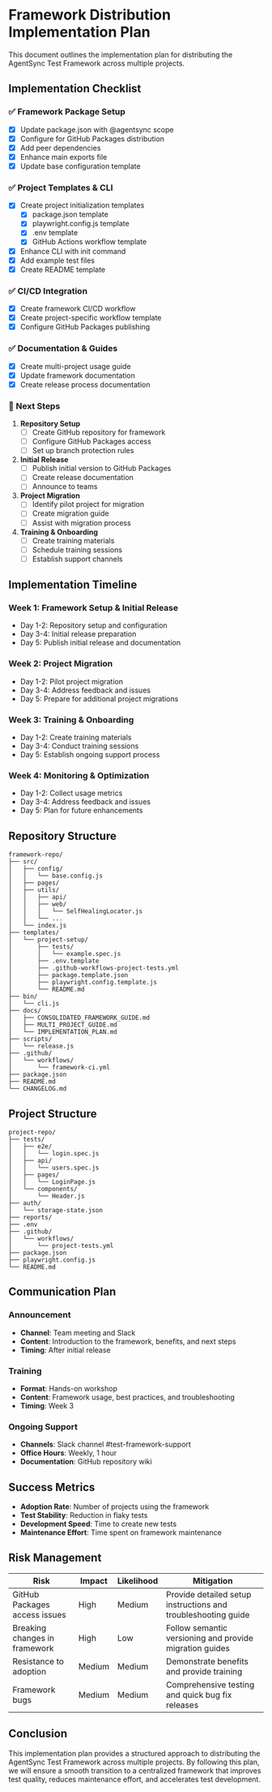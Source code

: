 # Framework Distribution Implementation Plan

This document outlines the implementation plan for distributing the AgentSync Test Framework across multiple projects.

## Implementation Checklist

### ✅ Framework Package Setup

- [x] Update package.json with @agentsync scope
- [x] Configure for GitHub Packages distribution
- [x] Add peer dependencies
- [x] Enhance main exports file
- [x] Update base configuration template

### ✅ Project Templates & CLI

- [x] Create project initialization templates
  - [x] package.json template
  - [x] playwright.config.js template
  - [x] .env template
  - [x] GitHub Actions workflow template
- [x] Enhance CLI with init command
- [x] Add example test files
- [x] Create README template

### ✅ CI/CD Integration

- [x] Create framework CI/CD workflow
- [x] Create project-specific workflow template
- [x] Configure GitHub Packages publishing

### ✅ Documentation & Guides

- [x] Create multi-project usage guide
- [x] Update framework documentation
- [x] Create release process documentation

### 🔄 Next Steps

1. **Repository Setup**
   - [ ] Create GitHub repository for framework
   - [ ] Configure GitHub Packages access
   - [ ] Set up branch protection rules

2. **Initial Release**
   - [ ] Publish initial version to GitHub Packages
   - [ ] Create release documentation
   - [ ] Announce to teams

3. **Project Migration**
   - [ ] Identify pilot project for migration
   - [ ] Create migration guide
   - [ ] Assist with migration process

4. **Training & Onboarding**
   - [ ] Create training materials
   - [ ] Schedule training sessions
   - [ ] Establish support channels

## Implementation Timeline

### Week 1: Framework Setup & Initial Release

- Day 1-2: Repository setup and configuration
- Day 3-4: Initial release preparation
- Day 5: Publish initial release and documentation

### Week 2: Project Migration

- Day 1-2: Pilot project migration
- Day 3-4: Address feedback and issues
- Day 5: Prepare for additional project migrations

### Week 3: Training & Onboarding

- Day 1-2: Create training materials
- Day 3-4: Conduct training sessions
- Day 5: Establish ongoing support process

### Week 4: Monitoring & Optimization

- Day 1-2: Collect usage metrics
- Day 3-4: Address feedback and issues
- Day 5: Plan for future enhancements

## Repository Structure

```
framework-repo/
├── src/
│   ├── config/
│   │   └── base.config.js
│   ├── pages/
│   ├── utils/
│   │   ├── api/
│   │   ├── web/
│   │   │   └── SelfHealingLocator.js
│   │   └── ...
│   └── index.js
├── templates/
│   └── project-setup/
│       ├── tests/
│       │   └── example.spec.js
│       ├── .env.template
│       ├── .github-workflows-project-tests.yml
│       ├── package.template.json
│       ├── playwright.config.template.js
│       └── README.md
├── bin/
│   └── cli.js
├── docs/
│   ├── CONSOLIDATED_FRAMEWORK_GUIDE.md
│   ├── MULTI_PROJECT_GUIDE.md
│   └── IMPLEMENTATION_PLAN.md
├── scripts/
│   └── release.js
├── .github/
│   └── workflows/
│       └── framework-ci.yml
├── package.json
├── README.md
└── CHANGELOG.md
```

## Project Structure

```
project-repo/
├── tests/
│   ├── e2e/
│   │   └── login.spec.js
│   ├── api/
│   │   └── users.spec.js
│   ├── pages/
│   │   └── LoginPage.js
│   └── components/
│       └── Header.js
├── auth/
│   └── storage-state.json
├── reports/
├── .env
├── .github/
│   └── workflows/
│       └── project-tests.yml
├── package.json
├── playwright.config.js
└── README.md
```

## Communication Plan

### Announcement

- **Channel**: Team meeting and Slack
- **Content**: Introduction to the framework, benefits, and next steps
- **Timing**: After initial release

### Training

- **Format**: Hands-on workshop
- **Content**: Framework usage, best practices, and troubleshooting
- **Timing**: Week 3

### Ongoing Support

- **Channels**: Slack channel #test-framework-support
- **Office Hours**: Weekly, 1 hour
- **Documentation**: GitHub repository wiki

## Success Metrics

- **Adoption Rate**: Number of projects using the framework
- **Test Stability**: Reduction in flaky tests
- **Development Speed**: Time to create new tests
- **Maintenance Effort**: Time spent on framework maintenance

## Risk Management

| Risk | Impact | Likelihood | Mitigation |
|------|--------|------------|------------|
| GitHub Packages access issues | High | Medium | Provide detailed setup instructions and troubleshooting guide |
| Breaking changes in framework | High | Low | Follow semantic versioning and provide migration guides |
| Resistance to adoption | Medium | Medium | Demonstrate benefits and provide training |
| Framework bugs | Medium | Medium | Comprehensive testing and quick bug fix releases |

## Conclusion

This implementation plan provides a structured approach to distributing the AgentSync Test Framework across multiple projects. By following this plan, we will ensure a smooth transition to a centralized framework that improves test quality, reduces maintenance effort, and accelerates test development.